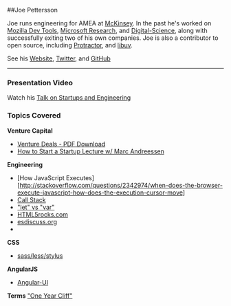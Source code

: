 ##Joe Pettersson

Joe runs engineering for AMEA at [McKinsey](http://www.mckinsey.com/). In the past he's worked on [Mozilla Dev Tools](https://developer.mozilla.org/en/docs/Tools), [Microsoft Research](http://research.microsoft.com/en-us/about/), and [ Digital-Science](http://www.digital-science.com/), along with successfully exiting two of his own companies. Joe is also a contributor to open source, including [Protractor](http://angular.github.io/protractor/#/), and [libuv](http://nikhilm.github.io/uvbook/basics.html).

See his [Website](https://joe8bit.com/), [Twitter](https://twitter.com/Joe8Bit), and [GitHub](https://github.com/Joe8Bit)

---

### Presentation Video

Watch his [Talk on Startups and Engineering](https://www.youtube.com/watch?v=K0woOED9n10)

### Topics Covered

**Venture Capital**

- [Venture Deals - PDF Download](http://howentrepreneur.com/download-venture-deals-by-brad-feld-jason-pdf-ebook/)
- [How to Start a Startup Lecture w/ Marc Andreessen](http://startupclass.samaltman.com/courses/lec09/)

**Engineering**
- [How JavaScript Executes][http://stackoverflow.com/questions/2342974/when-does-the-browser-execute-javascript-how-does-the-execution-cursor-move]
- [Call Stack](http://en.wikipedia.org/wiki/Call_stack)
- ["let" vs "var"](http://stackoverflow.com/questions/762011/javascript-let-keyword-vs-var-keyword)
- [HTML5rocks.com](http://www.html5rocks.com/en/)
- [esdiscuss.org](https://esdiscuss.org/)
- 

**CSS**

- [sass/less/stylus](http://code.tutsplus.com/tutorials/sass-vs-less-vs-stylus-preprocessor-shootout--net-24320)

**AngularJS**

- [Angular-UI](https://github.com/angular-ui/ui-router)

**Terms**
["One Year Cliff"](http://www.quora.com/In-terms-of-vesting-what-is-a-one-year-cliff)
